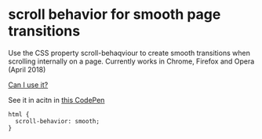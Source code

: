 # scroll behavior for smooth page transitions

Use the CSS property scroll-behaqviour to create smooth transitions when scrolling internally on a page. Currently works in Chrome, Firefox and Opera (April 2018)

[Can I use it?](https://caniuse.com/#search=scroll-behavior)

See it in acitn in [this CodePen](https://codepen.io/askd/full/WdXOYW)

```
html {
  scroll-behavior: smooth;
}
```


